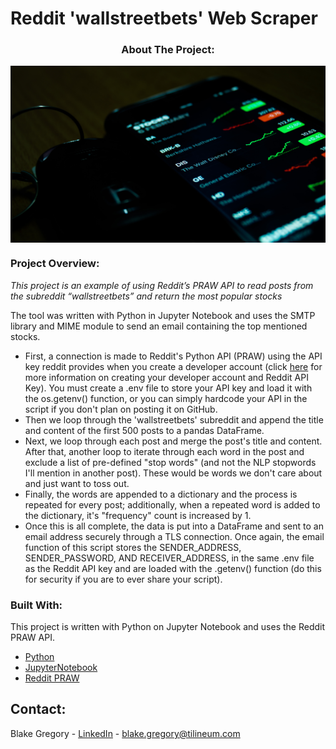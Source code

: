 # Reddit 'wallstreetbets' Web Scraper

<h3 align="center">About The Project:</h3>
<p align="center">
  <a href="https://github.com/bgregory0913/Machine_Learning-Credit_Risk">
    <img src="stocks-mobile.jpg" alt="stocks-mobile" align="center">
  </a>
</p>

### Project Overview:
_This project is an example of using Reddit’s PRAW API to read posts from the subreddit “wallstreetbets” and return the most popular stocks_

The tool was written with Python in Jupyter Notebook and uses the SMTP library and MIME module to send an email containing the top mentioned stocks.

  * First, a connection is made to Reddit's Python API (PRAW) using the API key reddit provides when you create a developer account (click [here](https://www.reddit.com/wiki/api) for more information on creating your developer account and Reddit API Key). You must create a .env file to store your API key and load it with the os.getenv() function, or you can simply hardcode your API in the script if you don't plan on posting it on GitHub.
  * Then we loop through the 'wallstreetbets' subreddit and append the title and content of the first 500 posts to a pandas DataFrame.
  * Next, we loop through each post and merge the post's title and content. After that, another loop to iterate through each word in the post and exclude a list of pre-defined "stop words" (and not the NLP stopwords I'll mention in another post). These would be words we don't care about and just want to toss out.
  * Finally, the words are appended to a dictionary and the process is repeated for every post; additionally, when a repeated word is added to the dictionary, it's "frequency" count is increased by 1.
  * Once this is all complete, the data is put into a DataFrame and sent to an email address securely through a TLS connection. Once again, the email function of this script stores the SENDER_ADDRESS, SENDER_PASSWORD, AND RECEIVER_ADDRESS, in the same .env file as the Reddit API key and are loaded with the .getenv() function (do this for security if you are to ever share your script).


### Built With:

This project is written with Python on Jupyter Notebook and uses the Reddit PRAW API.

* [Python](https://www.python.org/)
* [JupyterNotebook](https://jupyter.org/)
* [Reddit PRAW](https://praw.readthedocs.io/en/latest/)



## Contact:

Blake Gregory - [LinkedIn](www.linkedin.com/in/blake-greg) - blake.gregory@tilineum.com


